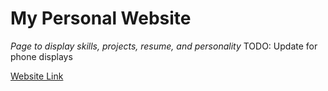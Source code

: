 # My Personal Website
*Page to display skills, projects, resume, and personality*
TODO: Update for phone displays

[Website Link](https://nickhildebrant.github.io/personal-website/)
